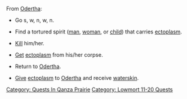 From [Odertha](Odertha.md "wikilink"):

-   Go s, w, n, w, n.

<!-- -->

-   Find a tortured spirit ([man](Tortured_Spirit_(man).md "wikilink"),
    [woman](Tortured_Spirit_(woman).md "wikilink"), or
    [child](Tortured_Spirit_(child).md "wikilink")) that carries
    [ectoplasm](Ectoplasm.md "wikilink").

<!-- -->

-   [Kill](Kill.md "wikilink") him/her.

<!-- -->

-   [Get](Get.md "wikilink") [ectoplasm](Ectoplasm.md "wikilink") from
    his/her corpse.

<!-- -->

-   Return to [Odertha](Odertha.md "wikilink").

<!-- -->

-   [Give](Give.md "wikilink") [ectoplasm](Ectoplasm.md "wikilink") to
    [Odertha](Odertha.md "wikilink") and receive
    [waterskin](Waterskin.md "wikilink").

[Category: Quests In Qanza
Prairie](Category:_Quests_In_Qanza_Prairie "wikilink") [Category:
Lowmort 11-20 Quests](Category:_Lowmort_11-20_Quests "wikilink")
